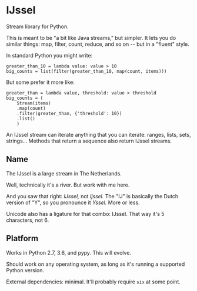 IJssel
======

Stream library for Python.

This is meant to be "a bit like Java streams," but simpler.  It lets you do
similar things: map, filter, count, reduce, and so on -- but in a "fluent"
style.

In standard Python you might write:

    greater_than_10 = lambda value: value > 10
    big_counts = list(filter(greater_than_10, map(count, items)))

But some prefer it more like:

    greater_than = lambda value, threshold: value > threshold
    big_counts = (
        Stream(items)
        .map(count)
        .filter(greater_than, {'threshold': 10})
        .list()
        )

An IJssel stream can iterate anything that you can iterate: ranges, lists,
sets, strings...  Methods that return a sequence also return IJssel streams.


Name
----

The IJssel is a large stream in The Netherlands.

Well, technically it's a river.  But work with me here.

And you saw that right: _IJssel,_ not _Ijssel._  The "IJ" is basically the
Dutch version of "Y", so you pronounce it _Yssel._  More or less.

Unicode also has a ligature for that combo: Ĳssel.  That way it's 5
characters, not 6.


Platform
--------

Works in Python 2.7, 3.6, and pypy.  This will evolve.

Should work on any operating system, as long as it's running a supported Python
version.

External dependencies: minimal.  It'll probably require `six` at some point.
